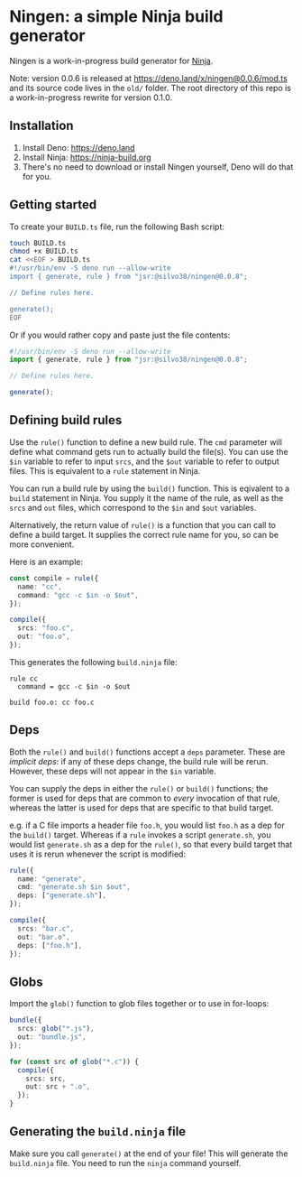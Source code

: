 # Ningen: a simple Ninja build generator

Ningen is a work-in-progress build generator for
[Ninja](https://ninja-build.org).

Note: version 0.0.6 is released at https://deno.land/x/ningen@0.0.6/mod.ts and
its source code lives in the `old/` folder. The root directory of this repo is a
work-in-progress rewrite for version 0.1.0.

## Installation

1. Install Deno: https://deno.land
2. Install Ninja: https://ninja-build.org
3. There's no need to download or install Ningen yourself, Deno will do that for
   you.

## Getting started

To create your `BUILD.ts` file, run the following Bash script:

```sh
touch BUILD.ts
chmod +x BUILD.ts
cat <<EOF > BUILD.ts
#!/usr/bin/env -S deno run --allow-write
import { generate, rule } from "jsr:@silvo38/ningen@0.0.8";

// Define rules here.

generate();
EOF
```

Or if you would rather copy and paste just the file contents:

```ts
#!/usr/bin/env -S deno run --allow-write
import { generate, rule } from "jsr:@silvo38/ningen@0.0.8";

// Define rules here.

generate();
```

## Defining build rules

Use the `rule()` function to define a new build rule. The `cmd` parameter will
define what command gets run to actually build the file(s). You can use the
`$in` variable to refer to input `srcs`, and the `$out` variable to refer to
output files. This is equivalent to a `rule` statement in Ninja.

You can run a build rule by using the `build()` function. This is eqivalent to a
`build` statement in Ninja. You supply it the name of the rule, as well as the
`srcs` and `out` files, which correspond to the `$in` and `$out` variables.

Alternatively, the return value of `rule()` is a function that you can call to
define a build target. It supplies the correct rule name for you, so can be more
convenient.

Here is an example:

```ts
const compile = rule({
  name: "cc",
  command: "gcc -c $in -o $out",
});

compile({
  srcs: "foo.c",
  out: "foo.o",
});
```

This generates the following `build.ninja` file:

```
rule cc
  command = gcc -c $in -o $out

build foo.o: cc foo.c
```

## Deps

Both the `rule()` and `build()` functions accept a `deps` parameter. These are
_implicit deps_: if any of these deps change, the build rule will be rerun.
However, these deps will not appear in the `$in` variable.

You can supply the deps in either the `rule()` or `build()` functions; the
former is used for deps that are common to _every_ invocation of that rule,
whereas the latter is used for deps that are specific to that build target.

e.g. if a C file imports a header file `foo.h`, you would list `foo.h` as a dep
for the `build()` target. Whereas if a `rule` invokes a script `generate.sh`,
you would list `generate.sh` as a dep for the `rule()`, so that every build
target that uses it is rerun whenever the script is modified:

```ts
rule({
  name: "generate",
  cmd: "generate.sh $in $out",
  deps: ["generate.sh"],
});

compile({
  srcs: "bar.c",
  out: "bar.o",
  deps: ["foo.h"],
});
```

## Globs

Import the `glob()` function to glob files together or to use in for-loops:

```ts
bundle({
  srcs: glob("*.js"),
  out: "bundle.js",
});

for (const src of glob("*.c")) {
  compile({
    srcs: src,
    out: src + ".o",
  });
}
```

## Generating the `build.ninja` file

Make sure you call `generate()` at the end of your file! This will generate the
`build.ninja` file. You need to run the `ninja` command yourself.
